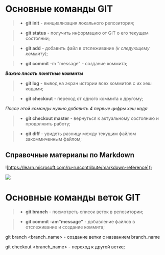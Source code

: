 # **Основные команды GIT**

>* **git init** - инициализация локального репозитория;

>* **git status** - получить информацию от GIT о его текущем состоянии;


>* **git add** - добавить файл в отслеживание *(к следующему коммиту)*;

>* **git commit** -m "message" - создание коммита;

***Важно писать понятные коммиты***

>* **git log** - вывод на экран истории всех коммитов с их хеш кодами;

>* **git checkout** - переход от одного коммита к другому;

*После этой команды нужно добавить 4 первые цифры хеш кода*

>* **git checkout master** - вернуться к актуальному состоянию и продолжить работу;


>* **git diff** - увидеть разницу между текущим файлом  закоммиченным файлом;

## **Справочные материалы по Markdown**

![https://learn.microsoft.com/ru-ru/contribute/markdown-reference]()

![](https://img.freepik.com/premium-vector/the-end-hand-written-lettering-on-black_116399-28.jpg?w=740)

# Основные команды веток GIT

> * **git branch** - посмотреть список веток в репозитории;

> * **git commit -am"message"** - добавление файлов в отслеживание и создание коммита;

git branch <branch_name> - создание ветки с названием branch_name





git checkout <branch_name> - переход к другой ветке;